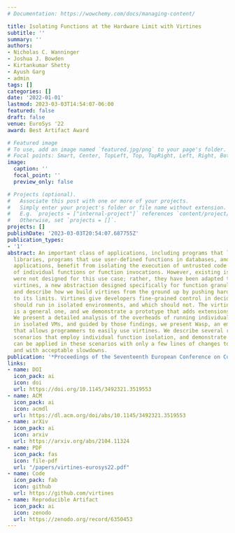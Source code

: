 ```yaml
---
# Documentation: https://wowchemy.com/docs/managing-content/

title: Isolating Functions at the Hardware Limit with Virtines
subtitle: ''
summary: ''
authors:
- Nicholas C. Wanninger
- Joshua J. Bowden
- Kirtankumar Shetty
- Ayush Garg
- admin
tags: []
categories: []
date: '2022-01-01'
lastmod: 2023-03-03T14:54:07-06:00
featured: false
draft: false
venue: EuroSys '22
award: Best Artifact Award

# Featured image
# To use, add an image named `featured.jpg/png` to your page's folder.
# Focal points: Smart, Center, TopLeft, Top, TopRight, Left, Right, BottomLeft, Bottom, BottomRight.
image:
  caption: ''
  focal_point: ''
  preview_only: false

# Projects (optional).
#   Associate this post with one or more of your projects.
#   Simply enter your project's folder or file name without extension.
#   E.g. `projects = ["internal-project"]` references `content/project/deep-learning/index.md`.
#   Otherwise, set `projects = []`.
projects: []
publishDate: '2023-03-03T20:54:07.687755Z'
publication_types:
- '1'
abstract: An important class of applications, including programs that leverage third-party
  libraries, programs that use user-defined functions in databases, and serverless
  applications, benefit from isolating the execution of untrusted code at the granularity
  of individual functions or function invocations. However, existing isolation mechanisms
  were not designed for this use case; rather, they have been adapted to it. We introduce
  virtines, a new abstraction designed specifically for function granularity isolation,
  and describe how we build virtines from the ground up by pushing hardware virtualization
  to its limits. Virtines give developers fine-grained control in deciding which functions
  should run in isolated environments, and which should not. The virtine abstraction
  is a general one, and we demonstrate a prototype that adds extensions to the C language.
  We present a detailed analysis of the overheads of running individual functions
  in isolated VMs, and guided by those findings, we present Wasp, an embeddable hypervisor
  that allows programmers to easily use virtines. We describe several representative
  scenarios that employ individual function isolation, and demonstrate that virtines
  can be applied in these scenarios with only a few lines of changes to existing codebases
  and with acceptable slowdowns.
publication: '*Proceedings of the Seventeenth European Conference on Computer Systems*'
links:
- name: DOI
  icon_pack: ai
  icon: doi
  url: https://doi.org/10.1145/3492321.3519553
- name: ACM
  icon_pack: ai
  icon: acmdl
  url: https://dl.acm.org/doi/abs/10.1145/3492321.3519553
- name: arXiv
  icon_pack: ai
  icon: arxiv
  url: https://arxiv.org/abs/2104.11324
- name: PDF
  icon_pack: fas
  icon: file-pdf
  url: "/papers/virtines-eurosys22.pdf"
- name: Code
  icon_pack: fab
  icon: github
  url: https://github.com/virtines
- name: Reproducible Artifact
  icon_pack: ai
  icon: zenodo
  url: https://zenodo.org/record/6350453
---
```

